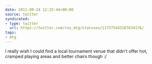 ```yaml
---
date: 2011-09-24 12:25:44+00:00
source: twitter
syndicated:
- type: twitter
  url: https://twitter.com/roy_mtg/statuses/117575443187634176/
tags:
- mtg
---
```


I really wish I could find a local tournament venue that didn't offer hot, cramped playing areas and better chairs though :/